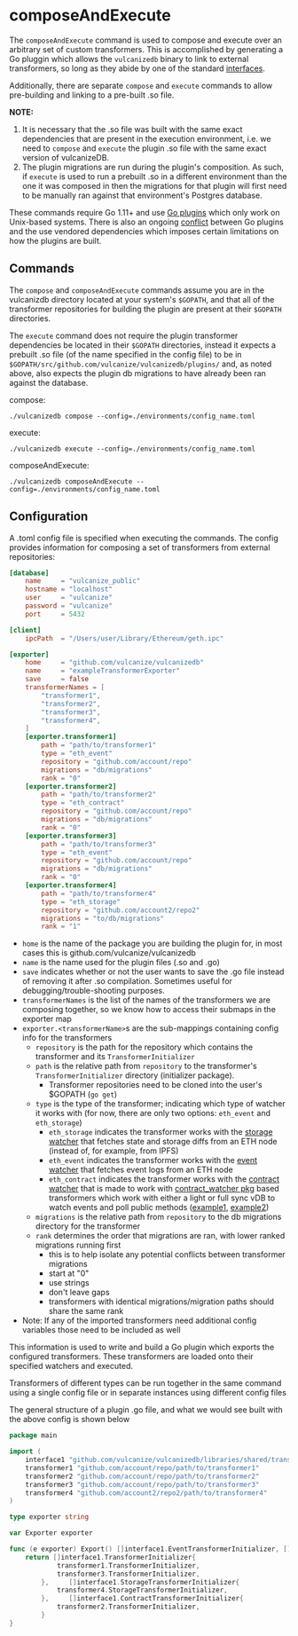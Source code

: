 # composeAndExecute
The `composeAndExecute` command is used to compose and execute over an arbitrary set of custom transformers.
This is accomplished by generating a Go pluggin which allows the `vulcanizedb` binary to link to external transformers, so
long as they abide by one of the standard [interfaces](../staging/libraries/shared/transformer).

Additionally, there are separate `compose` and `execute` commands to allow pre-building and linking to a pre-built .so file.

**NOTE:**
1. It is necessary that the .so file was built with the same exact dependencies that are present in the execution environment,
i.e. we need to `compose` and `execute` the plugin .so file with the same exact version of vulcanizeDB.
1. The plugin migrations are run during the plugin's composition. As such, if `execute` is used to run a prebuilt .so in a different
environment than the one it was composed in then the migrations for that plugin will first need to be manually ran against that environment's Postgres database.

These commands require Go 1.11+ and use [Go plugins](https://golang.org/pkg/plugin/) which only work on Unix-based systems.
There is also an ongoing [conflict](https://github.com/golang/go/issues/20481) between Go plugins and the use vendored dependencies which
imposes certain limitations on how the plugins are built.

## Commands
The `compose` and `composeAndExecute` commands assume you are in the vulcanizdb directory located at your system's `$GOPATH`,
and that all of the transformer repositories for building the plugin are present at their `$GOPATH` directories.

The `execute` command does not require the plugin transformer dependencies be located in their
`$GOPATH` directories, instead it expects a prebuilt .so file (of the name specified in the config file)
to be in `$GOPATH/src/github.com/vulcanize/vulcanizedb/plugins/` and, as noted above, also expects the plugin
db migrations to have already been ran against the database.

compose:

`./vulcanizedb compose --config=./environments/config_name.toml`

execute:

`./vulcanizedb execute --config=./environments/config_name.toml`

composeAndExecute:

`./vulcanizedb composeAndExecute --config=./environments/config_name.toml`

## Configuration
A .toml config file is specified when executing the commands.
The config provides information for composing a set of transformers from external repositories:

```toml
[database]
    name     = "vulcanize_public"
    hostname = "localhost"
    user     = "vulcanize"
    password = "vulcanize"
    port     = 5432

[client]
    ipcPath  = "/Users/user/Library/Ethereum/geth.ipc"

[exporter]
    home     = "github.com/vulcanize/vulcanizedb"
    name     = "exampleTransformerExporter"
    save     = false
    transformerNames = [
        "transformer1",
        "transformer2",
        "transformer3",
        "transformer4",
    ]
    [exporter.transformer1]
        path = "path/to/transformer1"
        type = "eth_event"
        repository = "github.com/account/repo"
        migrations = "db/migrations"
        rank = "0"
    [exporter.transformer2]
        path = "path/to/transformer2"
        type = "eth_contract"
        repository = "github.com/account/repo"
        migrations = "db/migrations"
        rank = "0"
    [exporter.transformer3]
        path = "path/to/transformer3"
        type = "eth_event"
        repository = "github.com/account/repo"
        migrations = "db/migrations"
        rank = "0"
    [exporter.transformer4]
        path = "path/to/transformer4"
        type = "eth_storage"
        repository = "github.com/account2/repo2"
        migrations = "to/db/migrations"
        rank = "1"
```
- `home` is the name of the package you are building the plugin for, in most cases this is github.com/vulcanize/vulcanizedb
- `name` is the name used for the plugin files (.so and .go)   
- `save` indicates whether or not the user wants to save the .go file instead of removing it after .so compilation. Sometimes useful for debugging/trouble-shooting purposes.
- `transformerNames` is the list of the names of the transformers we are composing together, so we know how to access their submaps in the exporter map
- `exporter.<transformerName>`s are the sub-mappings containing config info for the transformers
    - `repository` is the path for the repository which contains the transformer and its `TransformerInitializer`
    - `path` is the relative path from `repository` to the transformer's `TransformerInitializer` directory (initializer package).
        - Transformer repositories need to be cloned into the user's $GOPATH (`go get`)
    - `type` is the type of the transformer; indicating which type of watcher it works with (for now, there are only two options: `eth_event` and `eth_storage`)
        - `eth_storage` indicates the transformer works with the [storage watcher](../../staging/libraries/shared/watcher/storage_watcher.go)
         that fetches state and storage diffs from an ETH node (instead of, for example, from IPFS)
        - `eth_event` indicates the transformer works with the [event watcher](../../staging/libraries/shared/watcher/event_watcher.go)
         that fetches event logs from an ETH node
        - `eth_contract` indicates the transformer works with the [contract watcher](../staging/libraries/shared/watcher/contract_watcher.go)
        that is made to work with [contract_watcher pkg](../../staging/pkg/contract_watcher)
        based transformers which work with either a light or full sync vDB to watch events and poll public methods ([example1](https://github.com/vulcanize/account_transformers/tree/master/transformers/account/light), [example2](https://github.com/vulcanize/ens_transformers/tree/working/transformers/domain_records))
    - `migrations` is the relative path from `repository` to the db migrations directory for the transformer
    - `rank` determines the order that migrations are ran, with lower ranked migrations running first
        - this is to help isolate any potential conflicts between transformer migrations
        - start at "0" 
        - use strings
        - don't leave gaps
        - transformers with identical migrations/migration paths should share the same rank
- Note: If any of the imported transformers need additional config variables those need to be included as well   

This information is used to write and build a Go plugin which exports the configured transformers.
These transformers are loaded onto their specified watchers and executed.

Transformers of different types can be run together in the same command using a single config file or in separate instances using different config files   

The general structure of a plugin .go file, and what we would see built with the above config is shown below

```go
package main

import (
	interface1 "github.com/vulcanize/vulcanizedb/libraries/shared/transformer"
	transformer1 "github.com/account/repo/path/to/transformer1"
	transformer2 "github.com/account/repo/path/to/transformer2"
	transformer3 "github.com/account/repo/path/to/transformer3"
	transformer4 "github.com/account2/repo2/path/to/transformer4"
)

type exporter string

var Exporter exporter

func (e exporter) Export() []interface1.EventTransformerInitializer, []interface1.StorageTransformerInitializer, []interface1.ContractTransformerInitializer {
	return []interface1.TransformerInitializer{
            transformer1.TransformerInitializer,
            transformer3.TransformerInitializer,
        },     []interface1.StorageTransformerInitializer{
            transformer4.StorageTransformerInitializer,
        },     []interface1.ContractTransformerInitializer{
            transformer2.TransformerInitializer,
        }
}
```
